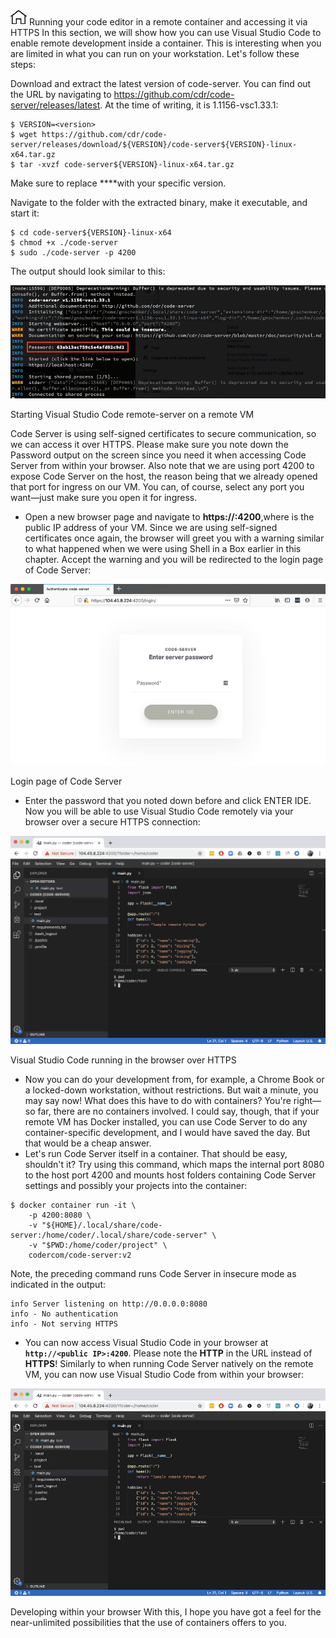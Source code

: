 [![Home](../../img/home.png)](../M-06/README.md)
Running your code editor in a remote container and accessing it via HTTPS
In this section, we will show how you can use Visual Studio Code to enable remote development inside a container. This is interesting when you are limited in what you can run on your workstation. Let's follow these steps:

Download and extract the latest version of code-server. You can find out the URL by navigating to https://github.com/cdr/code-server/releases/latest. At the time of writing, it is 1.1156-vsc1.33.1:

```
$ VERSION=<version>
$ wget https://github.com/cdr/code-server/releases/download/${VERSION}/code-server${VERSION}-linux-x64.tar.gz
$ tar -xvzf code-server${VERSION}-linux-x64.tar.gz
```

Make sure to replace **<version>**with your specific version.

Navigate to the folder with the extracted binary, make it executable, and start it:

```
$ cd code-server${VERSION}-linux-x64
$ chmod +x ./code-server
$ sudo ./code-server -p 4200
```

The output should look similar to this:

![rycr](./img/L7-RYCR-p1.png)


Starting Visual Studio Code remote-server on a remote VM

Code Server is using self-signed certificates to secure communication, so we can access it over HTTPS. Please make sure you note down the Password output on the screen since you need it when accessing Code Server from within your browser. Also note that we are using port 4200 to expose Code Server on the host, the reason being that we already opened that port for ingress on our VM. You can, of course, select any port you want—just make sure you open it for ingress.

- Open a new browser page and navigate to **https://<public IP>:4200**,where **<public IP>** is the public IP address of your VM. Since we are using self-signed certificates once again, the browser will greet you with a warning similar to what happened when we were using Shell in a Box earlier in this chapter. Accept the warning and you will be redirected to the login page of Code Server:

![rycr](./img/L7-RYCR-p2.png)


Login page of Code Server

- Enter the password that you noted down before and click ENTER IDE. Now you will be able to use Visual Studio Code remotely via your browser over a secure HTTPS connection:

![rycr](./img/L7-RYCR-p3.png)

Visual Studio Code running in the browser over HTTPS

- Now you can do your development from, for example, a Chrome Book or a locked-down workstation, without restrictions. But wait a minute, you may say now! What does this have to do with containers? You're right—so far, there are no containers involved. I could say, though, that if your remote VM has Docker installed, you can use Code Server to do any container-specific development, and I would have saved the day. But that would be a cheap answer.
- Let's run Code Server itself in a container. That should be easy, shouldn't it? Try using this command, which maps the internal port 8080 to the host port 4200 and mounts host folders containing Code Server settings and possibly your projects into the container:

```
$ docker container run -it \
    -p 4200:8080 \
    -v "${HOME}/.local/share/code-server:/home/coder/.local/share/code-server" \
    -v "$PWD:/home/coder/project" \
    codercom/code-server:v2
```
Note, the preceding command runs Code Server in insecure mode as indicated in the output:

```
info Server listening on http://0.0.0.0:8080
info - No authentication
info - Not serving HTTPS
```

- You can now access Visual Studio Code in your browser at **`http://<public IP>:4200`**. Please note the **HTTP** in the URL instead of **HTTPS**! Similarly to when running Code Server natively on the remote VM, you can now use Visual Studio Code from within your browser:

![rycr](./img/L7-RYCR-p4.png)

 Developing within your browser
With this, I hope you have got a feel for the near-unlimited possibilities that the use of containers offers to you.